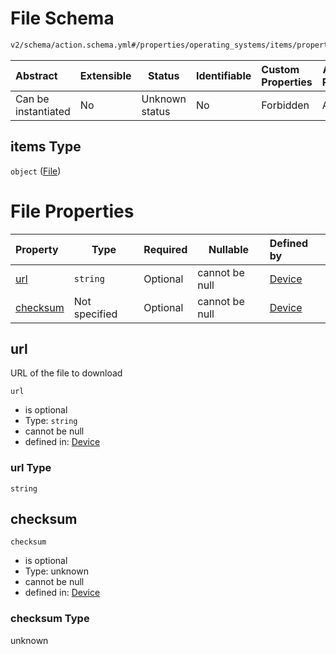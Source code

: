 # File Schema

```txt
v2/schema/action.schema.yml#/properties/operating_systems/items/properties/steps/items/properties/actions/items/oneOf/23/properties/core:download/properties/files/items
```




| Abstract            | Extensible | Status         | Identifiable | Custom Properties | Additional Properties | Access Restrictions | Defined In                                                           |
| :------------------ | ---------- | -------------- | ------------ | :---------------- | --------------------- | ------------------- | -------------------------------------------------------------------- |
| Can be instantiated | No         | Unknown status | No           | Forbidden         | Allowed               | none                | [device.schema.json\*](../device.schema.json "open original schema") |

## items Type

`object` ([File](device-properties-operating-systems-operating-system-properties-steps-step-properties-group-step-action-oneof-coredownload-action-properties-coredownload-action-properties-files-file.md))

# File Properties

| Property              | Type          | Required | Nullable       | Defined by                                                                                                                                                                                                                                                                                                                                                                                                             |
| :-------------------- | ------------- | -------- | -------------- | :--------------------------------------------------------------------------------------------------------------------------------------------------------------------------------------------------------------------------------------------------------------------------------------------------------------------------------------------------------------------------------------------------------------------- |
| [url](#url)           | `string`      | Optional | cannot be null | [Device](device-properties-operating-systems-operating-system-properties-steps-step-properties-group-step-action-oneof-coredownload-action-properties-coredownload-action-properties-files-file-properties-url.md "v2/schema/action.schema.yml#/properties/operating_systems/items/properties/steps/items/properties/actions/items/oneOf/23/properties/core:download/properties/files/items/properties/url")           |
| [checksum](#checksum) | Not specified | Optional | cannot be null | [Device](device-properties-operating-systems-operating-system-properties-steps-step-properties-group-step-action-oneof-coredownload-action-properties-coredownload-action-properties-files-file-properties-checksum.md "v2/schema/action.schema.yml#/properties/operating_systems/items/properties/steps/items/properties/actions/items/oneOf/23/properties/core:download/properties/files/items/properties/checksum") |

## url

URL of the file to download


`url`

-   is optional
-   Type: `string`
-   cannot be null
-   defined in: [Device](device-properties-operating-systems-operating-system-properties-steps-step-properties-group-step-action-oneof-coredownload-action-properties-coredownload-action-properties-files-file-properties-url.md "v2/schema/action.schema.yml#/properties/operating_systems/items/properties/steps/items/properties/actions/items/oneOf/23/properties/core:download/properties/files/items/properties/url")

### url Type

`string`

## checksum




`checksum`

-   is optional
-   Type: unknown
-   cannot be null
-   defined in: [Device](device-properties-operating-systems-operating-system-properties-steps-step-properties-group-step-action-oneof-coredownload-action-properties-coredownload-action-properties-files-file-properties-checksum.md "v2/schema/action.schema.yml#/properties/operating_systems/items/properties/steps/items/properties/actions/items/oneOf/23/properties/core:download/properties/files/items/properties/checksum")

### checksum Type

unknown
